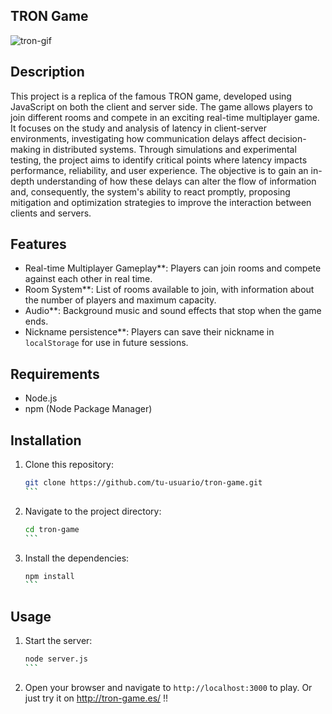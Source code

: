 ## TRON Game
![tron-gif](https://github.com/user-attachments/assets/fb2dd2b7-dc30-407e-922f-ac176b29902c)

## Description

This project is a replica of the famous TRON game, developed using JavaScript on both the client and server side. The game allows players to join different rooms and compete in an exciting real-time multiplayer game.
It focuses on the study and analysis of latency in client-server environments, investigating how communication delays affect decision-making in distributed systems. Through simulations and experimental testing, the project aims to identify critical points where latency impacts performance, reliability, and user experience. The objective is to gain an in-depth understanding of how these delays can alter the flow of information and, consequently, the system's ability to react promptly, proposing mitigation and optimization strategies to improve the interaction between clients and servers.

## Features

- Real-time Multiplayer Gameplay**: Players can join rooms and compete against each other in real time.
- Room System**: List of rooms available to join, with information about the number of players and maximum capacity.
- Audio**: Background music and sound effects that stop when the game ends.
- Nickname persistence**: Players can save their nickname in `localStorage` for use in future sessions.

## Requirements

- Node.js
- npm (Node Package Manager)

## Installation

1. Clone this repository:
    ````bash
    git clone https://github.com/tu-usuario/tron-game.git
    ```

2. Navigate to the project directory:
    ````bash
    cd tron-game
    ```

3. Install the dependencies:
    ````bash
    npm install
    ```

## Usage

1. Start the server:
    ````bash
    node server.js
    ```

2. Open your browser and navigate to `http://localhost:3000` to play.
   Or just try it on http://tron-game.es/ !!
